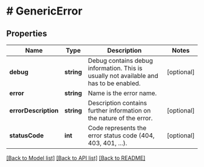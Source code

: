 # # GenericError

## Properties

Name | Type | Description | Notes
------------ | ------------- | ------------- | -------------
**debug** | **string** | Debug contains debug information. This is usually not available and has to be enabled. | [optional] 
**error** | **string** | Name is the error name. | 
**errorDescription** | **string** | Description contains further information on the nature of the error. | [optional] 
**statusCode** | **int** | Code represents the error status code (404, 403, 401, ...). | [optional] 

[[Back to Model list]](../../README.md#documentation-for-models) [[Back to API list]](../../README.md#documentation-for-api-endpoints) [[Back to README]](../../README.md)


